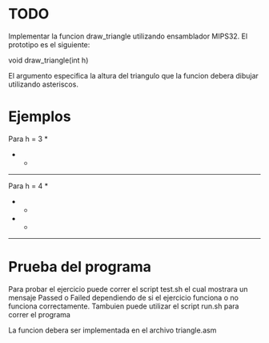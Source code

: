 # TODO

Implementar la funcion draw_triangle utilizando ensamblador
MIPS32. El prototipo es el siguiente:

void draw_triangle(int h)

El argumento especifica la altura del triangulo que
la funcion debera dibujar utilizando asteriscos.

# Ejemplos

Para h = 3
  *
 * *
*****

Para h = 4
   *
  * *
 *   *
*******

# Prueba del programa

Para probar el ejercicio puede correr el script
test.sh el cual mostrara un mensaje Passed o Failed
dependiendo de si el ejercicio funciona o no funciona
correctamente.
Tambuien puede utilizar el script run.sh para correr el programa

La funcion debera ser implementada en el archivo triangle.asm
